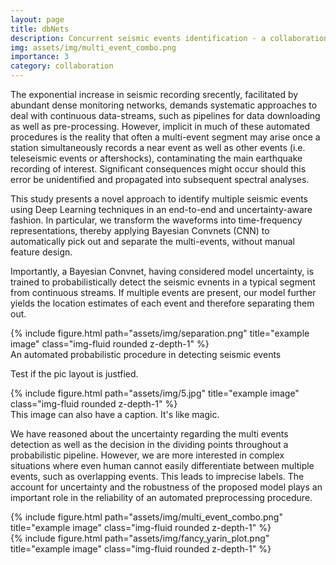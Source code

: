 ```yaml
---
layout: page
title: dbNets
description: Concurrent seismic events identification - a collaboration with GFZ
img: assets/img/multi_event_combo.png
importance: 3
category: collaboration
---
```


 The exponential increase in seismic recording srecently, facilitated by abundant dense monitoring networks, demands systematic approaches to deal with continuous data-streams, such as pipelines for data downloading as well as pre-processing. However, implicit in much of these automated procedures is the reality that often a multi-event segment may arise once a station simultaneously records a near event as well as other events (i.e. teleseismic events or aftershocks), contaminating the main earthquake recording of interest. Significant consequences might occur should this error be unidentified and propagated into subsequent spectral analyses. 
 
 This study presents a novel approach to identify multiple seismic events using Deep Learning techniques in an end-to-end and uncertainty-aware fashion. In particular, we transform the waveforms into time-frequency representations, thereby applying Bayesian Convnets (CNN) to automatically pick out and separate the multi-events, without manual feature design. 

Importantly, a Bayesian Convnet, having considered model uncertainty, is trained to probabilistically detect the seismic evnents in a typical segment from continuous streams. If multiple events are present, our model further yields the location estimates of each event and therefore separating them out.

<div class="row">
    <div class="col-sm mt-3 mt-md-0">
        {% include figure.html path="assets/img/separation.png" title="example image" class="img-fluid rounded z-depth-1" %}
    </div>
</div>
<div class="caption">
    An automated probabilistic procedure in detecting seismic events
</div>

Test if the pic layout is justfied.

<div class="row">
    <div class="col-sm mt-3 mt-md-0">
        {% include figure.html path="assets/img/5.jpg" title="example image" class="img-fluid rounded z-depth-1" %}
    </div>
</div>
<div class="caption">
    This image can also have a caption. It's like magic.
</div>

We have reasoned about the uncertainty regarding the multi events detection as well as the decision in the dividing points throughout a probabilistic pipeline. However, we are more interested in complex situations where even human cannot easily differentiate between multiple events, such as overlapping events. This leads to imprecise labels. The account for uncertainty and the robustness of the proposed model plays an important role in the reliability of an automated preprocessing procedure.

<div class="container">
  <div class="row">
    <div class="col">
        {% include figure.html path="assets/img/multi_event_combo.png" title="example image" class="img-fluid rounded z-depth-1" %}
    </div>
    <div class="col">
        {% include figure.html path="assets/img/fancy_yarin_plot.png" title="example image" class="img-fluid rounded z-depth-1" %}
    </div>
  </div>
